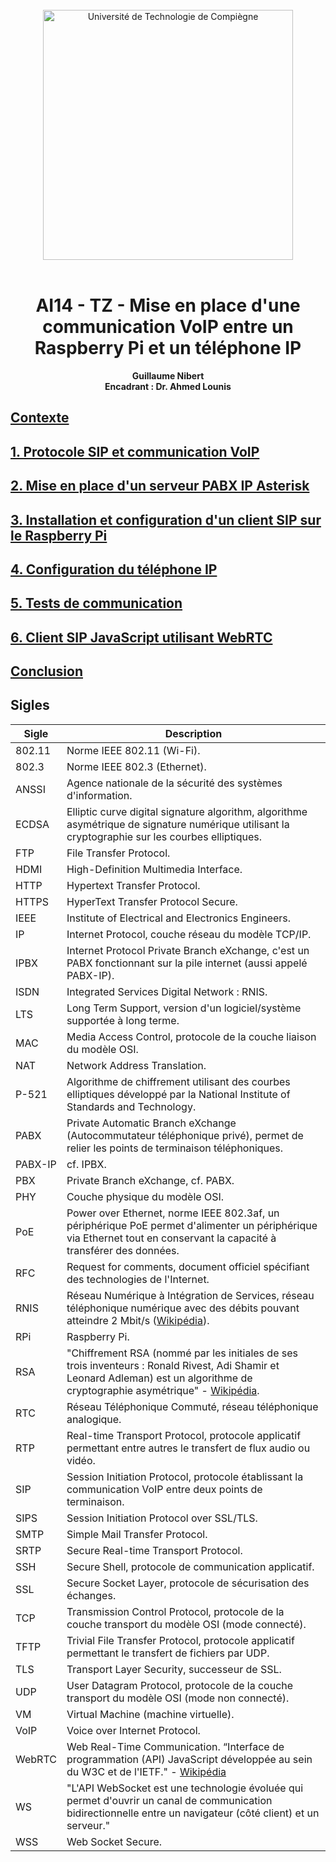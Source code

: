 <div align="center">
<br>
<img src="https://www.utc.fr/wp-content/uploads/sites/28/2019/05/SU-UTC18-70.svg" alt="Université de Technologie de Compiègne" width="400">
<br>
<br>

# AI14 - TZ - Mise en place d'une communication VoIP entre un Raspberry Pi et un téléphone IP


**Guillaume Nibert  
Encadrant : Dr. Ahmed Lounis**

</div>

## [Contexte](README.md)

## [1. Protocole SIP et communication VoIP](1_sip_voip.md)

## [2. Mise en place d'un serveur PABX IP Asterisk](2_ipbx_asterisk.md)

## [3. Installation et configuration d'un client SIP sur le Raspberry Pi](3_install_client_sip_rpi.md)

## [4. Configuration du téléphone IP](4_config_alcatel.md)

## [5. Tests de communication](5_tests_com_sip.md)

## [6. Client SIP JavaScript utilisant WebRTC](6_sip_webrtc.md)

## [Conclusion](Conclusion.md)

## Sigles

| Sigle   | Description                                                                                                                                                                                                                       |
| ------- | --------------------------------------------------------------------------------------------------------------------------------------------------------------------------------------------------------------------------------- |
| 802.11  | Norme IEEE 802.11 (Wi-Fi).                                                                                                                                                                                                        |
| 802.3   | Norme IEEE 802.3 (Ethernet).                                                                                                                                                                                                      |
| ANSSI   | Agence nationale de la sécurité des systèmes d'information.                                                                                                                                                                       |
| ECDSA   | Elliptic curve digital signature algorithm, algorithme asymétrique de signature numérique utilisant la cryptographie sur les courbes elliptiques.                                                                                 |
| FTP     | File Transfer Protocol.                                                                                                                                                                                                           |
| HDMI    | High-Definition Multimedia Interface.                                                                                                                                                                                             |
| HTTP    | Hypertext Transfer Protocol.                                                                                                                                                                                                      |
| HTTPS   | HyperText Transfer Protocol Secure.                                                                                                                                                                                               |
| IEEE    | Institute of Electrical and Electronics Engineers.                                                                                                                                                                                |
| IP      | Internet Protocol, couche réseau du modèle TCP/IP.                                                                                                                                                                                |
| IPBX    | Internet Protocol Private Branch eXchange, c'est un PABX fonctionnant sur la pile internet (aussi appelé PABX-IP).                                                                                                                |
| ISDN    | Integrated Services Digital Network : RNIS.                                                                                                                                                                                       |
| LTS     | Long Term Support, version d'un logiciel/système supportée à long terme.                                                                                                                                                          |
| MAC     | Media Access Control, protocole de la couche liaison du modèle OSI.                                                                                                                                                               |
| NAT     | Network Address Translation.                                                                                                                                                                                                      |
| P-521   | Algorithme de chiffrement utilisant des courbes elliptiques développé par la National Institute of Standards and Technology.                                                                                                      |
| PABX    | Private Automatic Branch eXchange (Autocommutateur téléphonique privé), permet de relier les points de terminaison téléphoniques.                                                                                                 |
| PABX-IP | cf. IPBX.                                                                                                                                                                                                                         |
| PBX     | Private Branch eXchange, cf. PABX.                                                                                                                                                                                                |
| PHY     | Couche physique du modèle OSI.                                                                                                                                                                                                    |
| PoE     | Power over Ethernet, norme IEEE 802.3af, un périphérique PoE permet d'alimenter un périphérique via Ethernet tout en conservant la capacité à transférer des données.                                                             |
| RFC     | Request for comments, document officiel spécifiant des technologies de l'Internet.                                                                                                                                                |
| RNIS    | Réseau Numérique à Intégration de Services, réseau téléphonique numérique avec des débits pouvant atteindre 2 Mbit/s ([Wikipédia](https://fr.wikipedia.org/wiki/R%C3%A9seau_num%C3%A9rique_%C3%A0_int%C3%A9gration_de_services)). |
| RPi     | Raspberry Pi.                                                                                                                                                                                                                     |
| RSA     | "Chiffrement RSA (nommé par les initiales de ses trois inventeurs : Ronald Rivest, Adi Shamir et Leonard Adleman) est un algorithme de cryptographie asymétrique" - [Wikipédia](https://fr.wikipedia.org/wiki/Chiffrement_RSA).   |
| RTC     | Réseau Téléphonique Commuté, réseau téléphonique analogique.                                                                                                                                                                      |
| RTP     | Real-time Transport Protocol, protocole applicatif permettant entre autres le transfert de flux audio ou vidéo.                                                                                                                   |
| SIP     | Session Initiation Protocol, protocole établissant la communication VoIP entre deux points de terminaison.                                                                                                                        |
| SIPS    | Session Initiation Protocol over SSL/TLS.                                                                                                                                                                                         |
| SMTP    | Simple Mail Transfer Protocol.                                                                                                                                                                                                    |
| SRTP    | Secure Real-time Transport Protocol.                                                                                                                                                                                              |
| SSH     | Secure Shell, protocole de communication applicatif.                                                                                                                                                                              |
| SSL     | Secure Socket Layer, protocole de sécurisation des échanges.                                                                                                                                                                      |
| TCP     | Transmission Control Protocol, protocole de la couche transport du modèle OSI (mode connecté).                                                                                                                                    |
| TFTP    | Trivial File Transfer Protocol, protocole applicatif permettant le transfert de fichiers par UDP.                                                                                                                                 |
| TLS     | Transport Layer Security, successeur de SSL.                                                                                                                                                                                      |
| UDP     | User Datagram Protocol, protocole de la couche transport du modèle OSI (mode non connecté).                                                                                                                                       |
| VM      | Virtual Machine (machine virtuelle).                                                                                                                                                                                              |
| VoIP    | Voice over Internet Protocol.                                                                                                                                                                                                     |
| WebRTC  | Web Real-Time Communication. “Interface de programmation (API) JavaScript développée au sein du W3C et de l'IETF." - [Wikipédia](https://fr.wikipedia.org/wiki/WebRTC)                                                            |
| WS      | "L'API WebSocket est une technologie évoluée qui permet d'ouvrir un canal de communication bidirectionnelle entre un navigateur (côté client) et un serveur."                                                                     |
| WSS     | Web Socket Secure.                                                                                                                                                                                                                |